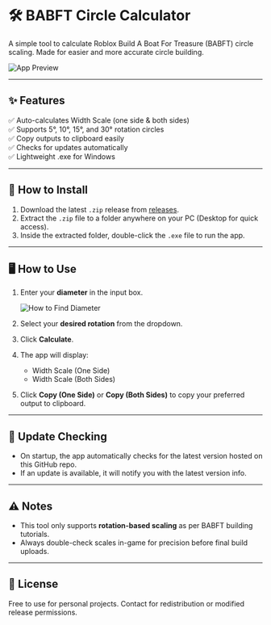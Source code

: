 # 🛠️ BABFT Circle Calculator

A simple tool to calculate Roblox Build A Boat For Treasure (BABFT) circle scaling. Made for easier and more accurate circle building.

![App Preview]((https://github.com/SeasonerSpeed/babft-circle-calculator/blob/main/images/preview.png)) <!-- If you add a preview image -->

---

## ✨ **Features**

✅ Auto-calculates Width Scale (one side & both sides)  
✅ Supports 5°, 10°, 15°, and 30° rotation circles  
✅ Copy outputs to clipboard easily  
✅ Checks for updates automatically  
✅ Lightweight .exe for Windows

---

## 💾 **How to Install**

1. Download the latest `.zip` release from [releases](https://github.com/SeasonerSpeed/babft-circle-calculator/releases).  
2. Extract the `.zip` file to a folder anywhere on your PC (Desktop for quick access).  
3. Inside the extracted folder, double-click the `.exe` file to run the app.

---

## 🖥️ **How to Use**

1. Enter your **diameter** in the input box.  
   
   ![How to Find Diameter](images/diameter_example.png)  

2. Select your **desired rotation** from the dropdown.  
3. Click **Calculate**.  
4. The app will display:  
   - Width Scale (One Side)  
   - Width Scale (Both Sides)  
5. Click **Copy (One Side)** or **Copy (Both Sides)** to copy your preferred output to clipboard.

---

## 🔄 **Update Checking**

- On startup, the app automatically checks for the latest version hosted on this GitHub repo.  
- If an update is available, it will notify you with the latest version info.

---

## ⚠️ **Notes**

- This tool only supports **rotation-based scaling** as per BABFT building tutorials.  
- Always double-check scales in-game for precision before final build uploads.

---

## 📜 **License**

Free to use for personal projects. Contact for redistribution or modified release permissions.
